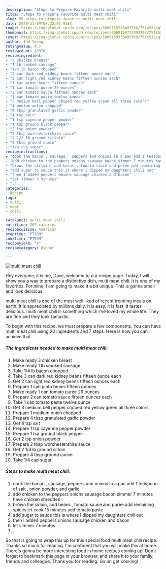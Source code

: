 ```yaml
---
description: "Steps to Prepare Favorite multi meat chili"
title: "Steps to Prepare Favorite multi meat chili"
slug: 50-steps-to-prepare-favorite-multi-meat-chili
date: 2020-11-09T07:32:07.918Z
image: https://img-global.cpcdn.com/recipes/6069159733493760/751x532cq70/multi-meat-chili-recipe-main-photo.jpg
thumbnail: https://img-global.cpcdn.com/recipes/6069159733493760/751x532cq70/multi-meat-chili-recipe-main-photo.jpg
cover: https://img-global.cpcdn.com/recipes/6069159733493760/751x532cq70/multi-meat-chili-recipe-main-photo.jpg
author: Ina Young
ratingvalue: 4.7
reviewcount: 10370
recipeingredient:
- "3 chicken breast"
- "1 lb smoked sausage"
- "1/4 lb bacon chopped"
- "3 can dark red kidney beans fifteen ounce each"
- "2 can light red kidney beans fifteen ounces each"
- "1 can pinto beans fifteen ounces"
- "1 can tomato puree 29 ounces"
- "2 can tomato sauce fifteen ounces each"
- "1 can tomato paste twelve ounce"
- "3 medium bell pepper choped red yellow green all three colors"
- "1 medium onion chopped"
- "4 tbsp granulated garlic powder"
- "4 tsp salt"
- "1 tsp cayenne pepper powder"
- "1 tsp ground black pepper"
- "2 tsp onion powder"
- "2 tbsp worchestershire sauce"
- "2 1/3 lb ground sirloin"
- "4 tbsp ground cumin"
- "1/4 cup sugar"
recipeinstructions:
- "cook the bacon , sausage,  peppers and onions in a pan add 1 teaspoon of salt , onion powder, and garlic"
- "add chicken to the peppers onions sausage bacon simmer 7 minutes have chicken shredded"
- "brown the sirloin, add beans , tomato sauce and puree add remaining spices let cook 15 minutes add tomato paste"
- "add sugar to sauce this is where I dipped my daughters chili out"
- "then I added peppers onions sausage chicken and bacon"
- "let simmer 7 minutes"
- "."
categories:
- Recipe
tags:
- multi
- meat
- chili

katakunci: multi meat chili 
nutrition: 207 calories
recipecuisine: American
preptime: "PT39M"
cooktime: "PT59M"
recipeyield: "4"
recipecategory: Dinner

---
```



![multi meat chili](https://img-global.cpcdn.com/recipes/6069159733493760/751x532cq70/multi-meat-chili-recipe-main-photo.jpg)

Hey everyone, it is me, Dave, welcome to our recipe page. Today, I will show you a way to prepare a distinctive dish, multi meat chili. It is one of my favorites. For mine, I am going to make it a bit unique. This is gonna smell and look delicious.



multi meat chili is one of the most well liked of recent trending meals on earth. It is appreciated by millions daily. It is easy, it is fast, it tastes delicious. multi meat chili is something which I've loved my whole life. They are fine and they look fantastic.


To begin with this recipe, we must prepare a few components. You can have multi meat chili using 20 ingredients and 7 steps. Here is how you can achieve that.

<!--inarticleads1-->

##### The ingredients needed to make multi meat chili:

1. Make ready 3 chicken breast
1. Make ready 1 lb smoked sausage
1. Take 1/4 lb bacon chopped
1. Take 3 can dark red kidney beans fifteen ounce each
1. Get 2 can light red kidney beans fifteen ounces each
1. Prepare 1 can pinto beans fifteen ounces
1. Make ready 1 can tomato puree 29 ounces
1. Prepare 2 can tomato sauce fifteen ounces each
1. Take 1 can tomato paste twelve ounce
1. Get 3 medium bell pepper choped red yellow green all three colors
1. Prepare 1 medium onion chopped
1. Prepare 4 tbsp granulated garlic powder
1. Get 4 tsp salt
1. Prepare 1 tsp cayenne pepper powder
1. Prepare 1 tsp ground black pepper
1. Get 2 tsp onion powder
1. Prepare 2 tbsp worchestershire sauce
1. Get 2 1/3 lb ground sirloin
1. Prepare 4 tbsp ground cumin
1. Take 1/4 cup sugar




<!--inarticleads2-->

##### Steps to make multi meat chili:

1. cook the bacon , sausage,  peppers and onions in a pan add 1 teaspoon of salt , onion powder, and garlic
1. add chicken to the peppers onions sausage bacon simmer 7 minutes have chicken shredded
1. brown the sirloin, add beans , tomato sauce and puree add remaining spices let cook 15 minutes add tomato paste
1. add sugar to sauce this is where I dipped my daughters chili out
1. then I added peppers onions sausage chicken and bacon
1. let simmer 7 minutes
1. .




So that is going to wrap this up for this special food multi meat chili recipe. Thanks so much for reading. I'm confident that you will make this at home. There's gonna be more interesting food in home recipes coming up. Don't forget to bookmark this page in your browser, and share it to your family, friends and colleague. Thank you for reading. Go on get cooking!
